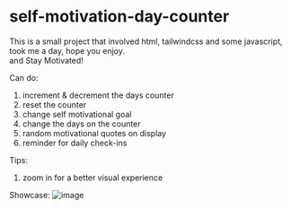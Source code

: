 # self-motivation-day-counter

This is a small project that involved html,
tailwindcss and some javascript,<br />
took me a day, hope you enjoy.<br />
and Stay Motivated!

Can do:

1. increment & decrement the days counter
2. reset the counter
3. change self motivational goal
4. change the days on the counter
5. random motivational quotes on display
6. reminder for daily check-ins

Tips:

1. zoom in for a better visual experience

Showcase:
![image](https://user-images.githubusercontent.com/97422448/209242656-95dbb4b3-e626-4ca4-a344-4de2975ca614.png)
